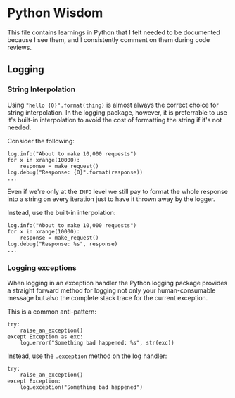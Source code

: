 Python Wisdom
=============

This file contains learnings in Python that I felt needed to be documented because I see them, and I consistently
comment on them during code reviews.

Logging
-------

### String Interpolation

Using `"hello {0}".format(thing)` is almost always the correct choice for string interpolation.  In the logging package,
however, it is preferrable to use it's built-in interpolation to avoid the cost of formatting the string if it's not
needed.

Consider the following:

    log.info("About to make 10,000 requests")
    for x in xrange(10000):
        response = make_request()
	log.debug("Response: {0}".format(response))
	...

Even if we're only at the `INFO` level we still pay to format the whole response into a string on every iteration just
to have it thrown away by the logger.

Instead, use the built-in interpolation:

    log.info("About to make 10,000 requests")
    for x in xrange(10000):
        response = make_request()
	log.debug("Response: %s", response)
	...


### Logging exceptions

When logging in an exception handler the Python logging package provides a straight forward method for logging not only
your human-consumable message but also the complete stack trace for the current exception.

This is a common anti-pattern:

    try:
        raise_an_exception()
    except Exception as exc:
        log.error("Something bad happened: %s", str(exc))

Instead, use the `.exception` method on the log handler:

    try:
        raise_an_exception()
    except Exception:
        log.exception("Something bad happened")

